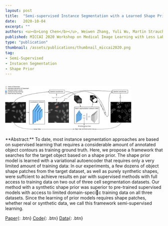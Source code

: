 ```yaml
---
layout: post
title:  "Semi-supervised Instance Segmentation with a Learned Shape Prior"
date:   2020-10-04
excerpt: ""
authors: <u><b>Long Chen</b></u>, Weiwen Zhang, Yuli Wu, Martin Strauch and Dorit Merhof
published: MICCAI 2020 Workshop on Medical Image Learning with Less Labels and Imperfect Data (MIL3ID)
type: "publication"
thumbnail: /assets/publications/thumbnail_miccai2020.png
tag:
- Semi-Supervised
- Instacen Segmentation
- Shape Prior
---
```

<br>
<img src="/assets/publications/overview_miccai2020.png" style="width:80%">
<br><br>
**Abstract:** To date, most instance segmentation approaches are based on supervised learning that requires a considerable amount of annotated object contours as training ground truth. Here, we propose a framework that searches for the target object based on a shape prior. The shape prior model is learned with a variational autoencoder that requires only a very limited amount of training data: In our experiments, a few dozens of object shape patches from the target dataset, as well as purely synthetic shapes, were suffcient to achieve results en par with supervised methods with full access to training data on two out of three cell segmentation datasets. Our method with a synthetic shape prior was superior to pre-trained supervised models with access to limited domain-specic training data on all three datasets. Since the learning of prior models requires shape patches, whether real or synthetic data, we call this framework semi-supervised learning. 

[Paper](https://www.researchgate.net/publication/346076355_Semi-supervised_Instance_Segmentation_with_a_Learned_Shape_Prior){: .btn}
[Code](https://github.com/looooongChen/shape_prior_seg){: .btn}
[Data](https://github.com/looooongChen/shape_prior_seg){: .btn}



